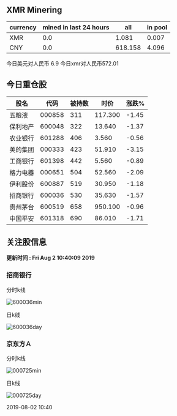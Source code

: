 ## XMR Minering

|currency|mined in last 24 hours|all|in pool|
|---|---|---|---|
|XMR|0.0|1.081|0.007|
|CNY|0.0|618.158|4.096|

今日美元对人民币 6.9	今日xmr对人民币572.01


## 今日重仓股 

|股名|代码|被持数|时价|涨跌%|
|---|---|---|---|---|
|五粮液|000858|311|117.300|-1.45|
|保利地产|600048|322|13.640|-1.37|
|农业银行|601288|406|3.560|-0.56|
|美的集团|000333|423|51.910|-3.15|
|工商银行|601398|442|5.560|-0.89|
|格力电器|000651|504|52.560|-2.09|
|伊利股份|600887|519|30.950|-1.18|
|招商银行|600036|530|35.630|-1.57|
|贵州茅台|600519|658|950.100|-0.96|
|中国平安|601318|690|86.010|-1.71|

## 关注股信息
**更新时间 : Fri Aug  2 10:40:09 2019**
### 招商银行 
分时k线

![600036min](http://image.sinajs.cn/newchart/min/n/sh600036.gif)

日k线

![600036day](http://image.sinajs.cn/newchart/daily/n/sh600036.gif)

### 京东方Ａ 
分时k线

![000725min](http://image.sinajs.cn/newchart/min/n/sz000725.gif)

日k线

![000725day](http://image.sinajs.cn/newchart/daily/n/sz000725.gif)

2019-08-02 10:40